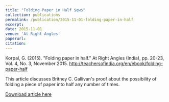 ```yaml
---
title: "Folding Paper in Half $qw$"
collection: publications
permalink: /publication/2015-11-01-folding-paper-in-half
excerpt: 
date: 2015-11-01
venue: 'At Right Angles'
paperurl: 
citation: 
---
```

Korpal, G. (2015). "Folding paper in half." At Right Angles (India), pp. 20-23, Vol. 4, No. 3, November 2015. <a href="http://teachersofindia.org/en/ebook/folding-paper-half">http://teachersofindia.org/en/ebook/folding-paper-half</a>

This article discusses Britney C. Gallivan's proof about the possibility of folding a piece of paper into half any number of times.

[Download article here](http://gkorpal.github.io/files/folding_paper_in_half.pdf)

